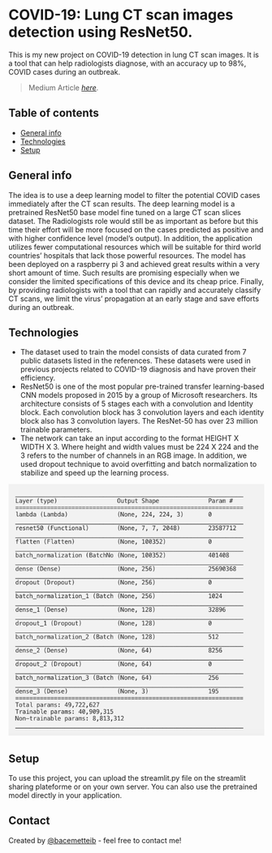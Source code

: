 # COVID-19: Lung CT scan images detection using ResNet50.
This is my new project on COVID-19 detection in lung CT scan images. It is a tool that can help radiologists diagnose, with an accuracy up to 98%, COVID cases during an outbreak.
> Medium Article [_here_](https://bacemtayeb.medium.com/covid-19-lung-ct-scan-detection-c7998b49266b). <!-- If you have the project hosted somewhere, include the link here. -->

## Table of contents
* [General info](#general-info)
* [Technologies](#technologies)
* [Setup](#setup)

## General info
The idea is to use a deep learning model to filter the potential COVID cases immediately after the CT scan results. 
The deep learning model is a pretrained ResNet50 base model fine tuned on a large CT scan slices dataset. 
The Radiologists role would still be as important as before but this time their effort will be more focused on the cases predicted as positive and with higher confidence level (model’s output). 
In addition, the application utilizes fewer computational resources which will be suitable for third world countries’ hospitals that lack those powerful resources.
The model has been deployed on a raspberry pi 3 and achieved great results within a very short amount of time. Such results are promising especially when we consider the limited specifications of this device and its cheap price. Finally, by providing radiologists with a tool that can rapidly and accurately classify CT scans, we limit the virus’ propagation at an early stage and save efforts during an outbreak.
	
## Technologies
- The dataset used to train the model consists of data curated from 7 public datasets listed in the references. These datasets were used in previous projects related to COVID-19 diagnosis and have proven their efficiency.
- ResNet50 is one of the most popular pre-trained transfer learning-based CNN models proposed in 2015 by a group of Microsoft researchers. Its architecture consists of 5 stages each with a convolution and Identity block. Each convolution block has 3 convolution layers and each identity block also has 3 convolution layers. The ResNet-50 has over 23 million trainable parameters.
- The network can take an input according to the format HEIGHT X WIDTH X 3. Where height and width values must be 224 X 224 and the 3 refers to the number of channels in an RGB image. In addition, we used dropout technique to avoid overfitting and batch normalization to stabilize and speed up the learning process.

![Example screenshot](architecture.png)

	
## Setup
To use this project, you can upload the streamlit.py file on the streamlit sharing plateforme or on your own server. You can also use the pretrained model directly in your application.

## Contact
Created by [@bacemetteib](https://bacemtayeb.medium.com/) - feel free to contact me!
